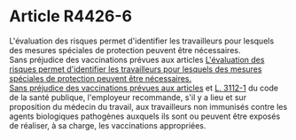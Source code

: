 # Article R4426-6

L'évaluation des risques permet d'identifier les travailleurs pour lesquels des mesures spéciales de protection peuvent être nécessaires.   
Sans préjudice des vaccinations prévues aux articles [L'évaluation des risques permet d'identifier les travailleurs pour lesquels des mesures spéciales de protection peuvent être nécessaires.   
Sans préjudice des vaccinations prévues aux articles][1] et [L. 3112-1][2] du code de la santé publique, l'employeur recommande, s'il y a lieu et sur proposition du médecin du travail, aux travailleurs non immunisés contre les agents biologiques pathogènes auxquels ils sont ou peuvent être exposés de réaliser, à sa charge, les vaccinations appropriées.

 [1]: /affichCodeArticle.do?cidTexte=LEGITEXT000006072665&idArticle=LEGIARTI000006687784&dateTexte=&categorieLien=cid
 [2]: /affichCodeArticle.do?cidTexte=LEGITEXT000006072665&idArticle=LEGIARTI000006687798&dateTexte=&categorieLien=cid